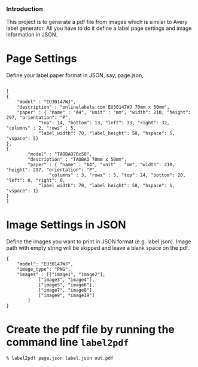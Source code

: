 ### Introduction

This project is to generate a pdf file from images which is similar to Avery label generator.
All you have to do it define a label page settings and image information in JSON.


# Page Settings

Define your label paper format in JSON, say, page.json,

```

[
{
	"model" : "EU30147WJ",
	"description" : "onlinelabels.com EU30147WJ 70mm x 50mm",
	"paper" : { "name" : "A4", "unit" : "mm", "width": 210, "height": 297, "orientation": "P", 
  		    "top": 14, "bottom": 13, "left": 33, "right": 32, "columns" : 2, "rows" : 5,
		    "label_width": 70, "label_height": 50, "hspace": 5, "vspace": 5}
},
{
        "model" : "TAOBAO70x50",
        "description" : "TAOBAO 70mm x 50mm",
        "paper" : { "name" : "A4", "unit" : "mm", "width": 210, "height": 297, "orientation": "P",
        	    "columns" : 3, "rows" : 5, "top": 24, "bottom": 20, "left": 0, "right": 0,
		    "label_width": 70, "label_height": 50, "hspace": 1, "vspace": 1}
}
]

```

# Image Settings in JSON

Define the images you want to print in JSON format (e.g. label.json).  Image path with empty string will be skipped and leave a blank space on the pdf.

```
{
	"model": "EU30147WJ",
	"image_type": "PNG",
	"images" : [["image1", "image2"], 
			["image3", "image4"],
			["image5", "image6"],
			["image7", "image8"],
			["image9", "image19"]
		]
}

```

# Create the pdf file by running the command line ```label2pdf```

```
% label2pdf page.json label.json out.pdf
```

